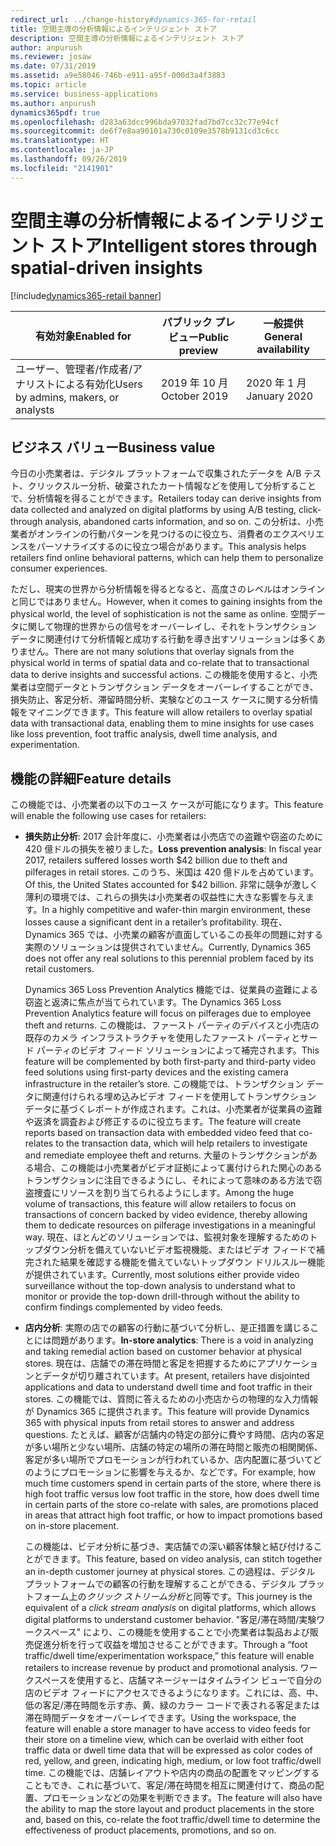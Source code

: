 ```yaml
---
redirect_url: ../change-history#dynamics-365-for-retail
title: 空間主導の分析情報によるインテリジェント ストア
description: 空間主導の分析情報によるインテリジェント ストア
author: anpurush
ms.reviewer: josaw
ms.date: 07/31/2019
ms.assetid: a9e58046-746b-e911-a95f-000d3a4f3883
ms.topic: article
ms.service: business-applications
ms.author: anpurush
dynamics365pdf: true
ms.openlocfilehash: d283a63dcc996bda97032fad7bd7cc32c77e94cf
ms.sourcegitcommit: de6f7e8aa90101a730c0109e3578b9131cd3c6cc
ms.translationtype: HT
ms.contentlocale: ja-JP
ms.lasthandoff: 09/26/2019
ms.locfileid: "2141901"
---
```

# <a name="intelligent-stores-through-spatial-driven-insights"></a><span data-ttu-id="8b633-103">空間主導の分析情報によるインテリジェント ストア</span><span class="sxs-lookup"><span data-stu-id="8b633-103">Intelligent stores through spatial-driven insights</span></span>
[!include[dynamics365-retail banner](../includes/dynamics365-retail.md)]

| <span data-ttu-id="8b633-104">有効対象</span><span class="sxs-lookup"><span data-stu-id="8b633-104">Enabled for</span></span>    |  <span data-ttu-id="8b633-105">パブリック プレビュー</span><span class="sxs-lookup"><span data-stu-id="8b633-105">Public preview</span></span> | <span data-ttu-id="8b633-106">一般提供</span><span class="sxs-lookup"><span data-stu-id="8b633-106">General availability</span></span> | 
| ---------- | ---------- |---------- |
|<span data-ttu-id="8b633-107">ユーザー、管理者/作成者/アナリストによる有効化</span><span class="sxs-lookup"><span data-stu-id="8b633-107">Users by admins, makers, or analysts</span></span>|<span data-ttu-id="8b633-108">2019 年 10 月</span><span class="sxs-lookup"><span data-stu-id="8b633-108">October 2019</span></span>| <span data-ttu-id="8b633-109">2020 年 1 月</span><span class="sxs-lookup"><span data-stu-id="8b633-109">January 2020</span></span>|


## <a name="business-value"></a><span data-ttu-id="8b633-110">ビジネス バリュー</span><span class="sxs-lookup"><span data-stu-id="8b633-110">Business value</span></span>
<!-- bv start -->
<span data-ttu-id="8b633-111">今日の小売業者は、デジタル プラットフォームで収集されたデータを A/B テスト、クリックスルー分析、破棄されたカート情報などを使用して分析することで、分析情報を得ることができます。</span><span class="sxs-lookup"><span data-stu-id="8b633-111">Retailers today can derive insights from data collected and analyzed on digital platforms by using A/B testing, click-through analysis, abandoned carts information, and so on.</span></span> <span data-ttu-id="8b633-112">この分析は、小売業者がオンラインの行動パターンを見つけるのに役立ち、消費者のエクスペリエンスをパーソナライズするのに役立つ場合があります。</span><span class="sxs-lookup"><span data-stu-id="8b633-112">This analysis helps retailers find online behavioral patterns, which can help them to personalize consumer experiences.</span></span> 

<span data-ttu-id="8b633-113">ただし、現実の世界から分析情報を得るとなると、高度さのレベルはオンラインと同じではありません。</span><span class="sxs-lookup"><span data-stu-id="8b633-113">However, when it comes to gaining insights from the physical world, the level of sophistication is not the same as online.</span></span> <span data-ttu-id="8b633-114">空間データに関して物理的世界からの信号をオーバーレイし、それをトランザクション データに関連付けて分析情報と成功する行動を導き出すソリューションは多くありません。</span><span class="sxs-lookup"><span data-stu-id="8b633-114">There are not many solutions that overlay signals from the physical world in terms of spatial data and co-relate that to transactional data to derive insights and successful actions.</span></span> <span data-ttu-id="8b633-115">この機能を使用すると、小売業者は空間データとトランザクション データをオーバーレイすることができ、損失防止、客足分析、滞留時間分析、実験などのユース ケースに関する分析情報をマイニングできます。</span><span class="sxs-lookup"><span data-stu-id="8b633-115">This feature will allow retailers to overlay spatial data with transactional data, enabling them to mine insights for use cases like loss prevention, foot traffic analysis, dwell time analysis, and experimentation.</span></span>
<!-- bv end -->



## <a name="feature-details"></a><span data-ttu-id="8b633-116">機能の詳細</span><span class="sxs-lookup"><span data-stu-id="8b633-116">Feature details</span></span>
<!--feature detail start -->
<span data-ttu-id="8b633-117">この機能では、小売業者の以下のユース ケースが可能になります。</span><span class="sxs-lookup"><span data-stu-id="8b633-117">This feature will enable the following use cases for retailers:</span></span>

- <span data-ttu-id="8b633-118">**損失防止分析**: 2017 会計年度に、小売業者は小売店での盗難や窃盗のために 420 億ドルの損失を被りました。</span><span class="sxs-lookup"><span data-stu-id="8b633-118">**Loss prevention analysis**: In fiscal year 2017, retailers suffered losses worth $42 billion due to theft and pilferages in retail stores.</span></span> <span data-ttu-id="8b633-119">このうち、米国は 420 億ドルを占めています。</span><span class="sxs-lookup"><span data-stu-id="8b633-119">Of this, the United States accounted for $42 billion.</span></span> <span data-ttu-id="8b633-120">非常に競争が激しく薄利の環境では、これらの損失は小売業者の収益性に大きな影響を与えます。</span><span class="sxs-lookup"><span data-stu-id="8b633-120">In a highly competitive and wafer-thin margin environment, these losses cause a significant dent in a retailer’s profitability.</span></span> <span data-ttu-id="8b633-121">現在、Dynamics 365 では、小売業の顧客が直面しているこの長年の問題に対する実際のソリューションは提供されていません。</span><span class="sxs-lookup"><span data-stu-id="8b633-121">Currently, Dynamics 365 does not offer any real solutions to this perennial problem faced by its retail customers.</span></span> 

  <span data-ttu-id="8b633-122">Dynamics 365 Loss Prevention Analytics 機能では、従業員の盗難による窃盗と返済に焦点が当てられています。</span><span class="sxs-lookup"><span data-stu-id="8b633-122">The Dynamics 365 Loss Prevention Analytics feature will focus on pilferages due to employee theft and returns.</span></span> <span data-ttu-id="8b633-123">この機能は、ファースト パーティのデバイスと小売店の既存のカメラ インフラストラクチャを使用したファースト パーティとサード パーティのビデオ フィード ソリューションによって補完されます。</span><span class="sxs-lookup"><span data-stu-id="8b633-123">This feature will be complemented by both first-party and third-party video feed solutions using first-party devices and the existing camera infrastructure in the retailer’s store.</span></span> <span data-ttu-id="8b633-124">この機能では、トランザクション データに関連付けられる埋め込みビデオ フィードを使用してトランザクション データに基づくレポートが作成されます。これは、小売業者が従業員の盗難や返済を調査および修正するのに役立ちます。</span><span class="sxs-lookup"><span data-stu-id="8b633-124">The feature will create reports based on transaction data with embedded video feed that co-relates to the transaction data, which will help retailers to investigate and remediate employee theft and returns.</span></span> <span data-ttu-id="8b633-125">大量のトランザクションがある場合、この機能は小売業者がビデオ証拠によって裏付けられた関心のあるトランザクションに注目できるようにし、それによって意味のある方法で窃盗捜査にリソースを割り当てられるようにします。</span><span class="sxs-lookup"><span data-stu-id="8b633-125">Among the huge volume of transactions, this feature will allow retailers to focus on transactions of concern backed by video evidence, thereby allowing them to dedicate resources on pilferage investigations in a meaningful way.</span></span> <span data-ttu-id="8b633-126">現在、ほとんどのソリューションでは、監視対象を理解するためのトップダウン分析を備えていないビデオ監視機能、またはビデオ フィードで補完された結果を確認する機能を備えていないトップダウン ドリルスルー機能が提供されています。</span><span class="sxs-lookup"><span data-stu-id="8b633-126">Currently, most solutions either provide video surveillance without the top-down analysis to understand what to monitor or provide the top-down drill-through without the ability to confirm findings complemented by video feeds.</span></span>

- <span data-ttu-id="8b633-127">**店内分析**: 実際の店での顧客の行動に基づいて分析し、是正措置を講じることには問題があります。</span><span class="sxs-lookup"><span data-stu-id="8b633-127">**In-store analytics**: There is a void in analyzing and taking remedial action based on customer behavior at physical stores.</span></span> <span data-ttu-id="8b633-128">現在は、店舗での滞在時間と客足を把握するためにアプリケーションとデータが切り離されています。</span><span class="sxs-lookup"><span data-stu-id="8b633-128">At present, retailers have disjointed applications and data to understand dwell time and foot traffic in their stores.</span></span> <span data-ttu-id="8b633-129">この機能では、質問に答えるための小売店からの物理的な入力情報が Dynamics 365 に提供されます。</span><span class="sxs-lookup"><span data-stu-id="8b633-129">This feature will provide Dynamics 365 with physical inputs from retail stores to answer and address questions.</span></span> <span data-ttu-id="8b633-130">たとえば、顧客が店舗内の特定の部分に費やす時間、店内の客足が多い場所と少ない場所、店舗の特定の場所の滞在時間と販売の相関関係、客足が多い場所でプロモーションが行われているか、店内配置に基づいてどのようにプロモーションに影響を与えるか、などです。</span><span class="sxs-lookup"><span data-stu-id="8b633-130">For example, how much time customers spend in certain parts of the store, where there is high foot traffic versus low foot traffic in the store, how does dwell time in certain parts of the store co-relate with sales, are promotions placed in areas that attract high foot traffic, or how to impact promotions based on in-store placement.</span></span> 

  <span data-ttu-id="8b633-131">この機能は、ビデオ分析に基づき、実店舗での深い顧客体験と結び付けることができます。</span><span class="sxs-lookup"><span data-stu-id="8b633-131">This feature, based on video analysis, can stitch together an in-depth customer journey at physical stores.</span></span> <span data-ttu-id="8b633-132">この過程は、デジタル プラットフォームでの顧客の行動を理解することができる、デジタル プラットフォーム上の*クリック ストリーム分析*と同等です。</span><span class="sxs-lookup"><span data-stu-id="8b633-132">This journey is the equivalent of a *click stream analysis* on digital platforms, which allows digital platforms to understand customer behavior.</span></span> <span data-ttu-id="8b633-133">"客足/滞在時間/実験ワークスペース" により、この機能を使用することで小売業者は製品および販売促進分析を行って収益を増加させることができます。</span><span class="sxs-lookup"><span data-stu-id="8b633-133">Through a “foot traffic/dwell time/experimentation workspace,” this feature will enable retailers to increase revenue by product and promotional analysis.</span></span> <span data-ttu-id="8b633-134">ワークスペースを使用すると、店舗マネージャーはタイムライン ビューで自分の店のビデオ フィードにアクセスできるようになります。これには、高、中、低の客足/滞在時間を示す赤、黄、緑のカラー コードで表される客足または滞在時間データをオーバーレイできます。</span><span class="sxs-lookup"><span data-stu-id="8b633-134">Using the workspace, the feature will enable a store manager to have access to video feeds for their store on a timeline view, which can be overlaid with either foot traffic data or dwell time data that will be expressed as color codes of red, yellow, and green, indicating high, medium, or low foot traffic/dwell time.</span></span> <span data-ttu-id="8b633-135">この機能では、店舗レイアウトや店内の商品の配置をマッピングすることもでき、これに基づいて、客足/滞在時間を相互に関連付けて、商品の配置、プロモーションなどの効果を判断できます。</span><span class="sxs-lookup"><span data-stu-id="8b633-135">The feature will also have the ability to map the store layout and product placements in the store and, based on this, co-relate the foot traffic/dwell time to determine the effectiveness of product placements, promotions, and so on.</span></span>
<!--feature detail end -->











